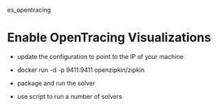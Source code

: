 es_opentracing

# Enable OpenTracing Visualizations

* update the configuration to point to the IP of your machine

* docker run -d -p 9411:9411 openzipkin/zipkin

* package and run the solver

* use script to run a number of solvers